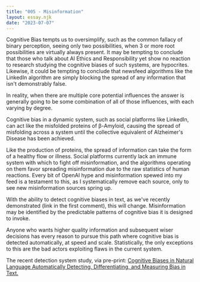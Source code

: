 ```yaml
---
title: "005 - Misinformation"
layout: essay.njk
date: "2023-07-07"
---
```


Cognitive Bias tempts us to oversimplify, such as the common fallacy of binary perception, seeing only two possibilities, when 3 or more root possibilities are virtually always present. It may be tempting to conclude that those who talk about AI Ethics and Responsibility yet show no reaction to research studying the cognitive biases of such systems, are hypocrites. Likewise, it could be tempting to conclude that newsfeed algorithms like the LinkedIn algorithm are simply blocking the spread of any information that isn't demonstrably false.

In reality, when there are multiple core potential influences the answer is generally going to be some combination of all of those influences, with each varying by degree.

Cognitive bias in a dynamic system, such as social platforms like LinkedIn, can act like the misfolded proteins of β-Amyloid, causing the spread of misfolding across a system until the collective equivalent of Alzheimer's Disease has been achieved.

Like the production of proteins, the spread of information can take the form of a healthy flow or illness. Social platforms currently lack an immune system with which to fight off misinformation, and the algorithms operating on them favor spreading misinformation due to the raw statistics of human reactions. Every bit of OpenAI hype and misinformation spewed into my feed is a testament to this, as I systematically remove each source, only to see new misinformation sources spring up.

With the ability to detect cognitive biases in text, as we've recently demonstrated (link in the first comment), this will change. Misinformation may be identified by the predictable patterns of cognitive bias it is designed to invoke.

Anyone who wants higher quality information and subsequent wiser decisions has every reason to pursue this path where cognitive bias is detected automatically, at speed and scale. Statistically, the only exceptions to this are the bad actors exploiting flaws in the current system.

The recent detection system study, via pre-print: [Cognitive Biases in Natural Language Automatically Detecting, Differentiating, and Measuring Bias in Text.](https://www.researchgate.net/publication/372078491_Cognitive_Biases_in_Natural_Language_Automatically_Detecting_Differentiating_and_Measuring_Bias_in_Text)